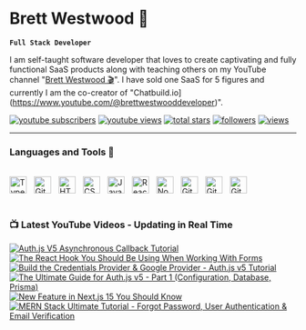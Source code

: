 # Brett Westwood 👋


**`Full Stack Developer`** 

I am self-taught software developer that loves to create captivating and fully functional SaaS products along with teaching others on my YouTube channel
"[Brett Westwood 🎬](https://www.youtube.com/@brettwestwooddeveloper)". I have sold one SaaS for 5 figures and currently I am the co-creator of "Chatbuild.io](https://www.youtube.com/@brettwestwooddeveloper)".



<p align=";left">
  <a href="https://www.youtube.com/@brettwestwooddeveloper?sub_confirmation=1">
    <img alt="youtube subscribers" title="Subscribe to my YouTube channel" src="https://freshidea.com/jonah/app/youtube-stats-badges/subscribers-badge.php"/></a>
  <a href="https://www.youtube.com/c/brettwestwooddeveloper">
    <img alt="youtube views" title="YouTube views" src="https://freshidea.com/jonah/app/youtube-stats-badges/view-count-badge.php"/></a> 
  <a href="https://github.com/bwestwood11?tab=repositories&sort=stargazers">
    <img alt="total stars" title="Total stars on GitHub" src="https://custom-icon-badges.demolab.com/github/stars/bwestwood11?color=55960c&style=for-the-badge&labelColor=488207&logo=star"/></a>
  <a href="https://github.com/bwestwood11?tab=followers">
    <img alt="followers" title="Follow me on Github" src="https://custom-icon-badges.demolab.com/github/followers/bwestwood11?color=236ad3&labelColor=1155ba&style=for-the-badge&logo=person-add&label=Follow&logoColor=white"/></a>
  <a href="https://github.com/bwestwood11/Simple-View-Counter">
    <img alt="views" title="GitHub profile views" src="https://freshidea.com/jonah/app/DenverCoder1-profile-views"/></a>
</p>

---

### Languages and Tools 🔨
<br />
<div>
  <img align="left" alt="TypeScript" width="30px" style="padding-right:10px;" src="https://cdn.jsdelivr.net/gh/devicons/devicon/icons/typescript/typescript-plain.svg" />
<img align="left" alt="Git" width="30px" style="padding-right:10px;" src="https://cdn.jsdelivr.net/gh/devicons/devicon/icons/git/git-original.svg" />
<img align="left" alt="HTML" width="30px" style="padding-right:10px;" src="https://cdn.jsdelivr.net/gh/devicons/devicon/icons/html5/html5-plain.svg" />
<img align="left" alt="CSS" width="30px" style="padding-right:10px;" src="https://cdn.jsdelivr.net/gh/devicons/devicon/icons/css3/css3-plain.svg" />
<img align="left" alt="JavaScript" width="30px" style="padding-right:10px;" src="https://cdn.jsdelivr.net/gh/devicons/devicon/icons/javascript/javascript-plain.svg" />
<img align="left" alt="React" width="30px" style="padding-right:10px;" src="https://cdn.jsdelivr.net/gh/devicons/devicon/icons/react/react-original.svg" />
<img align="left" alt="NodeJS" width="30px" style="padding-right:10px;" src="https://cdn.jsdelivr.net/gh/devicons/devicon/icons/nodejs/nodejs-original.svg" />
<img align="left" alt="GitHub" width="30px" style="padding-right:10px;" src="https://cdn.jsdelivr.net/gh/devicons/devicon/icons/github/github-original.svg" />
<img align="left" alt="GitHub" width="30px" style="padding-right:10px;" src="https://cdn.jsdelivr.net/gh/devicons/devicon/icons/prisma/prisma-original.svg" />
<img align="left" alt="GitHub" width="30px" style="padding-right:10px;" src="https://cdn.jsdelivr.net/gh/devicons/devicon/icons/mongodb/mongodb-original.svg" />
</div>

<br /> 
<br /> 
<br /> 

### 📺 Latest YouTube Videos - Updating in Real Time


<!-- BEGIN YOUTUBE-CARDS -->
[![Auth.js V5 Asynchronous Callback Tutorial](https://ytcards.demolab.com/?id=5a9yo09W4rQ&title=Auth.js+V5+Asynchronous+Callback+Tutorial&lang=en&timestamp=1734981516&background_color=%230d1117&title_color=%23ffffff&stats_color=%23dedede&max_title_lines=1&width=250&border_radius=5 "Auth.js V5 Asynchronous Callback Tutorial")](https://www.youtube.com/watch?v=5a9yo09W4rQ)
[![The React Hook You Should Be Using When Working With Forms](https://ytcards.demolab.com/?id=GMTrPbvawdk&title=The+React+Hook+You+Should+Be+Using+When+Working+With+Forms&lang=en&timestamp=1734069005&background_color=%230d1117&title_color=%23ffffff&stats_color=%23dedede&max_title_lines=1&width=250&border_radius=5 "The React Hook You Should Be Using When Working With Forms")](https://www.youtube.com/watch?v=GMTrPbvawdk)
[![Build the Credentials Provider & Google Provider - Auth.js v5 Tutorial](https://ytcards.demolab.com/?id=ykDcnlzneGg&title=Build+the+Credentials+Provider+%26+Google+Provider+-+Auth.js+v5+Tutorial&lang=en&timestamp=1733895533&background_color=%230d1117&title_color=%23ffffff&stats_color=%23dedede&max_title_lines=1&width=250&border_radius=5 "Build the Credentials Provider & Google Provider - Auth.js v5 Tutorial")](https://www.youtube.com/watch?v=ykDcnlzneGg)
[![The Ultimate Guide for Auth.js v5 - Part 1 (Configuration, Database, Prisma)](https://ytcards.demolab.com/?id=Yb-4AswBEdM&title=The+Ultimate+Guide+for+Auth.js+v5+-+Part+1+%28Configuration%2C+Database%2C+Prisma%29&lang=en&timestamp=1733797535&background_color=%230d1117&title_color=%23ffffff&stats_color=%23dedede&max_title_lines=1&width=250&border_radius=5 "The Ultimate Guide for Auth.js v5 - Part 1 (Configuration, Database, Prisma)")](https://www.youtube.com/watch?v=Yb-4AswBEdM)
[![New Feature in Next.js 15 You Should Know](https://ytcards.demolab.com/?id=FjU8x_gdwTE&title=New+Feature+in+Next.js+15+You+Should+Know&lang=en&timestamp=1733686642&background_color=%230d1117&title_color=%23ffffff&stats_color=%23dedede&max_title_lines=1&width=250&border_radius=5 "New Feature in Next.js 15 You Should Know")](https://www.youtube.com/watch?v=FjU8x_gdwTE)
[![MERN Stack Ultimate Tutorial - Forgot Password, User Authentication & Email Verification](https://ytcards.demolab.com/?id=88tvVqeRwn0&title=MERN+Stack+Ultimate+Tutorial+-+Forgot+Password%2C+User+Authentication+%26+Email+Verification&lang=en&timestamp=1733193758&background_color=%230d1117&title_color=%23ffffff&stats_color=%23dedede&max_title_lines=1&width=250&border_radius=5 "MERN Stack Ultimate Tutorial - Forgot Password, User Authentication & Email Verification")](https://www.youtube.com/watch?v=88tvVqeRwn0)
<!-- END YOUTUBE-CARDS -->
